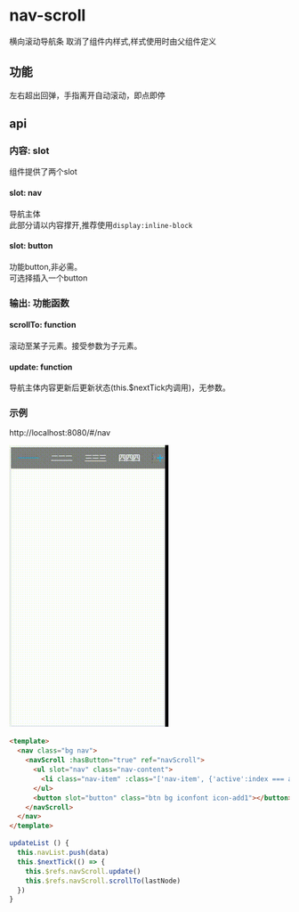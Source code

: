 # nav-scroll
横向滚动导航条
取消了组件内样式,样式使用时由父组件定义
## 功能
左右超出回弹，手指离开自动滚动，即点即停

## api

### 内容: slot
组件提供了两个slot

#### slot: nav
导航主体  
此部分请以内容撑开,推荐使用`display:inline-block`
#### slot: button
功能button,非必需。  
可选择插入一个button

### 输出: 功能函数

#### scrollTo: function
滚动至某子元素。接受参数为子元素。  
#### update: function
导航主体内容更新后更新状态(this.$nextTick内调用)，无参数。

### 示例
http://localhost:8080/#/nav

![nav-scroll gif](https://github.com/toBeTheLight/try-ui/blob/master/static/nav-scroll.gif)

```html
<template>
  <nav class="bg nav">
    <navScroll :hasButton="true" ref="navScroll">
      <ul slot="nav" class="nav-content">
        <li class="nav-item" :class="['nav-item', {'active':index === activeIndex}]" v-for="(item, index) of navList" v-text="item.value" @click="clickHandler(index)"></li>
      </ul>
      <button slot="button" class="btn bg iconfont icon-add1"></button>
    </navScroll>
  </nav>
</template>
```
```js
updateList () {
  this.navList.push(data)
  this.$nextTick(() => {
    this.$refs.navScroll.update()
    this.$refs.navScroll.scrollTo(lastNode)
  })
}
```
